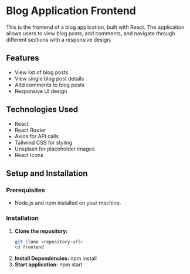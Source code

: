 # Blog Application Frontend

This is the frontend of a blog application, built with React. The application allows users to view blog posts, add comments, and navigate through different sections with a responsive design.

## Features

- View list of blog posts
- View single blog post details
- Add comments to blog posts
- Responsive UI design

## Technologies Used

- React
- React Router
- Axios for API calls
- Tailwind CSS for styling
- Unsplash for placeholder images
- React Icons

## Setup and Installation

### Prerequisites

- Node.js and npm installed on your machine.

### Installation

1. **Clone the repository:**
   ```bash
   git clone <repository-url>
   cd frontend
2. **Install Dependencies:**
    npm install 
3. **Start application:**
    npm start